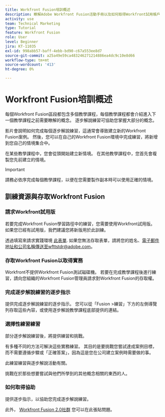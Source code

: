 ```yaml
---
title: Workfront Fusion培訓概述
description: 瞭解Adobe Workfront Fusion活動手冊以及如何取得Workfront試用帳戶。
activity: use
team: Technical Marketing
type: Tutorial
feature: Workfront Fusion
role: User
level: Beginner
jira: KT-11035
exl-id: 998abb57-baff-4ebb-bd90-c67a553ee8d7
source-git-commit: a25a49e59ca483246271214886ea4dc9c10e8d66
workflow-type: tm+mt
source-wordcount: '413'
ht-degree: 0%

---
```


# Workfront Fusion培訓概述

每個Workfront Fusion區段都包含多個教學課程，每個教學課程都會介紹進入下一個教學課程之前需要瞭解的概念。 逐步解說練習可協助您掌握大部分的概念。

影片會說明如何完成每個逐步解說練習，這通常會導致建立新的Workfront Fusion案例。 然後，您可以在自己的Workfront Fusion環境中完成練習，將新增到您自己的情境集合中。

在某些教學課程中，您會從頭開始建立新情境。 在其他教學課程中，您首先會複製您先前建立的情境。

>[!IMPORTANT]
>
>請務必依序完成每個教學課程，以便在您需要製作副本時可以使用正確的情境。

## 訓練資源與存取Workfront Fusion

### 請求Workfront試用版

若要完成Workfront Fusion學習路徑中的練習，您需要使用Workfront試用版。 如果您已經有試用版，我們建議您將新版用於此訓練。

透過填寫來請求實踐環境 [此表單](https://forms.office.com/r/f1J8HRGrNY). 如果您無法存取表單，請將您的姓名、電子郵件地址和公司名稱傳送至wfttstdr@adobe.com。

### 存取Workfront Fusion以取得實務

Workfront不提供Workfront Fusion測試磁碟機。 若要在完成教學課程後進行練習，請向您組織的Workfront Fusion管理員請求對Workfront Fusion的存取權。

### 完成逐步解說練習的逐步指示

提供完成逐步解說練習的逐步指示。 您可以從「Fusion >練習」下方的左側導覽列存取這些內容，或使用逐步解說教學課程底部提供的連結。

### 選擇性練習練習

部分逐步解說練習後，將提供練習和挑戰。

有多種不同的方法可解決這些實務練習。 其目的是要挑戰您嘗試達成案例目標，而不需要遵循步驟或「正確答案」，因為這是您在公司建立案例時需要做的事。

此練習練習與逐步解說活動有關。

挑戰在於那些想要嘗試與他們所學到的其他概念相關的東西的人。

### 如何取得協助

提供逐步指示，以協助您完成逐步解說練習。

此外， [Workfront Fusion 2.0社群](https://experienceleaguecommunities.adobe.com/t5/workfront-fusion-2-0/ct-p/workfront-fusion-2) 您可以在此張貼問題。
